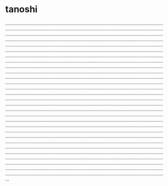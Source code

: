 # tanoshi
...............................................................................................................................................................................................................................................................................................................................................................................................................................................................................................................................................................................................................................................................................................................................................................................................................................................................................................................................................................................................................................................................................................................................................................................................................................................................................................................................................................................................................................................................................................................................................................................................................................................................................................................................................................................................................................................................................................................................................................................................................................................................................................................................................................................................................................................................................................................................................................................................................................................................................................................................................................................................................................................................................................................................................................................................................................................................................................................................................................................................................................................................................................................................................................................................................................................................................................................................................................................................................................................................................................................................................................................................................................................................................................................................................